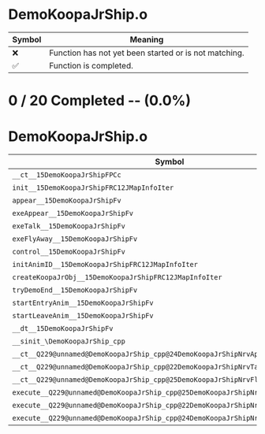 # DemoKoopaJrShip.o
| Symbol | Meaning 
| ------------- | ------------- 
| :x: | Function has not yet been started or is not matching. 
| :white_check_mark: | Function is completed. 


# 0 / 20 Completed -- (0.0%)
# DemoKoopaJrShip.o
| Symbol | Decompiled? |
| ------------- | ------------- |
| `__ct__15DemoKoopaJrShipFPCc` | :x: |
| `init__15DemoKoopaJrShipFRC12JMapInfoIter` | :x: |
| `appear__15DemoKoopaJrShipFv` | :x: |
| `exeAppear__15DemoKoopaJrShipFv` | :x: |
| `exeTalk__15DemoKoopaJrShipFv` | :x: |
| `exeFlyAway__15DemoKoopaJrShipFv` | :x: |
| `control__15DemoKoopaJrShipFv` | :x: |
| `initAnimID__15DemoKoopaJrShipFRC12JMapInfoIter` | :x: |
| `createKoopaJrObj__15DemoKoopaJrShipFRC12JMapInfoIter` | :x: |
| `tryDemoEnd__15DemoKoopaJrShipFv` | :x: |
| `startEntryAnim__15DemoKoopaJrShipFv` | :x: |
| `startLeaveAnim__15DemoKoopaJrShipFv` | :x: |
| `__dt__15DemoKoopaJrShipFv` | :x: |
| `__sinit_\DemoKoopaJrShip_cpp` | :x: |
| `__ct__Q229@unnamed@DemoKoopaJrShip_cpp@24DemoKoopaJrShipNrvAppearFv` | :x: |
| `__ct__Q229@unnamed@DemoKoopaJrShip_cpp@22DemoKoopaJrShipNrvTalkFv` | :x: |
| `__ct__Q229@unnamed@DemoKoopaJrShip_cpp@25DemoKoopaJrShipNrvFlyAwayFv` | :x: |
| `execute__Q229@unnamed@DemoKoopaJrShip_cpp@25DemoKoopaJrShipNrvFlyAwayCFP5Spine` | :x: |
| `execute__Q229@unnamed@DemoKoopaJrShip_cpp@22DemoKoopaJrShipNrvTalkCFP5Spine` | :x: |
| `execute__Q229@unnamed@DemoKoopaJrShip_cpp@24DemoKoopaJrShipNrvAppearCFP5Spine` | :x: |
